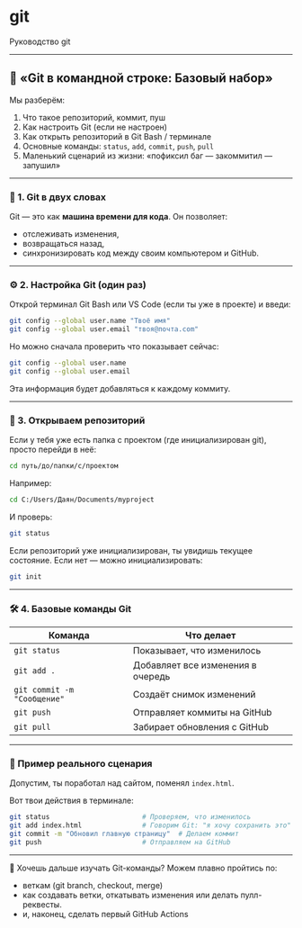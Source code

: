 # git
Руководство git

---

## 🚀 «Git в командной строке: Базовый набор»

Мы разберём:
1. Что такое репозиторий, коммит, пуш
2. Как настроить Git (если не настроен)
3. Как открыть репозиторий в Git Bash / терминале
4. Основные команды: `status`, `add`, `commit`, `push`, `pull`
5. Маленький сценарий из жизни: «пофиксил баг — закоммитил — запушил»

---

### 🧠 1. Git в двух словах

Git — это как **машина времени для кода**. Он позволяет:
* отслеживать изменения,
* возвращаться назад,
* синхронизировать код между своим компьютером и GitHub.

---

### ⚙️ 2. Настройка Git (один раз)
Открой терминал Git Bash или VS Code (если ты уже в проекте) и введи:

```bash
git config --global user.name "Твоё имя"
git config --global user.email "твоя@почта.com"
```

Но можно сначала проверить что показывает сейчас:
```bash
git config --global user.name
git config --global user.email
```

Эта информация будет добавляться к каждому коммиту.

---

### 📁 3. Открываем репозиторий

Если у тебя уже есть папка с проектом (где инициализирован git), просто перейди в неё:

```bash
cd путь/до/папки/с/проектом
```

Например:

```bash
cd C:/Users/Даян/Documents/myproject
```

И проверь:

```bash
git status
```

Если репозиторий уже инициализирован, ты увидишь текущее состояние. Если нет — можно инициализировать:

```bash
git init
```

---

### 🛠️ 4. Базовые команды Git

| Команда                     | Что делает                        |
| --------------------------- | --------------------------------- |
| `git status`                | Показывает, что изменилось        |
| `git add .`                 | Добавляет все изменения в очередь |
| `git commit -m "Сообщение"` | Создаёт снимок изменений          |
| `git push`                  | Отправляет коммиты на GitHub      |
| `git pull`                  | Забирает обновления с GitHub      |

---

### 🧪 Пример реального сценария

Допустим, ты поработал над сайтом, поменял `index.html`.

Вот твои действия в терминале:

```bash
git status                       # Проверяем, что изменилось
git add index.html               # Говорим Git: "я хочу сохранить это"
git commit -m "Обновил главную страницу"  # Делаем коммит
git push                         # Отправляем на GitHub
```

---

🧠 Хочешь дальше изучать Git-команды?
Можем плавно пройтись по:

- веткам (git branch, checkout, merge)
- как создавать ветки, откатывать изменения или делать пулл-реквесты.
- и, наконец, сделать первый GitHub Actions
